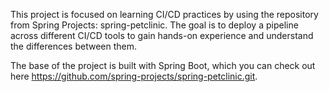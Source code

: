 This project is focused on learning CI/CD practices by using the repository from Spring Projects: spring-petclinic. The goal is to deploy a pipeline across different CI/CD tools to gain hands-on experience and understand the differences between them. 

The base of the project is built with Spring Boot, which you can check out here https://github.com/spring-projects/spring-petclinic.git.
